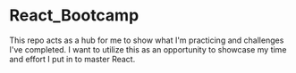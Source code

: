 # React_Bootcamp

This repo acts as a hub for me to show what I'm practicing and challenges I've completed.
I want to utilize this as an opportunity to showcase my time and effort I put in to master React.
